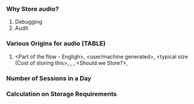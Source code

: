 ### Why Store audio?
1. Debugging
2. Audit

### Various Origins for audio (TABLE)
1. <Part of the flow - Engligh>, <user/machine generated>, <typical size (Cost of storing this>, <Typical Frequency in a flow>, <Cached or Not>, <Should we Store?>, <How much time to store this>

### Number of Sessions in a Day

### Calculation on Storage Requirements
